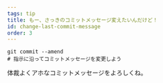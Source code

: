 ```yaml
---
tags: tip
title: もー、さっきのコミットメッセージ変えたいんだけど！
id: change-last-commit-message
order: 3
---
```

```git
git commit --amend
# 指示に沿ってコミットメッセージを変更しよう
```

体裁よくアホなコミットメッセージをよろしくね。
